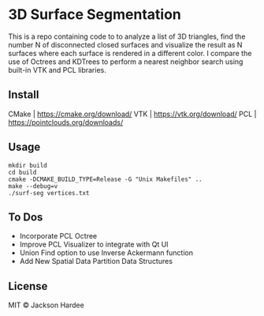 # 3D Surface Segmentation

This is a repo containing code to to analyze a list of 3D triangles, find the number N of
disconnected closed surfaces and visualize the result as N surfaces where each surface is
rendered in a different color. I compare the use of Octrees and KDTrees to perform a 
nearest neighbor search using built-in VTK and PCL libraries.

## Install

CMake | https://cmake.org/download/
VTK | https://vtk.org/download/
PCL | https://pointclouds.org/downloads/


## Usage

```
mkdir build
cd build
cmake -DCMAKE_BUILD_TYPE=Release -G "Unix Makefiles" ..
make --debug=v
./surf-seg vertices.txt
```

## To Dos

- Incorporate PCL Octree
- Improve PCL Visualizer to integrate with Qt UI
- Union Find option to use Inverse Ackermann function
- Add New Spatial Data Partition Data Structures

## License

MIT © Jackson Hardee
